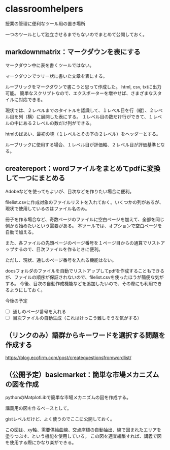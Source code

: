# classroomhelpers
授業の管理に便利なツール用の置き場所

一つのツールとして独立させるまでもないのでまとめて公開しておく。

## markdownmatrix：マークダウンを表にする
マークダウン中に表を書くツールではない。

マークダウンでツリー状に書いた文章を表にする。

ルーブリックをマークダウンで書こうと思って作成した。
html, csv, txtに出力可能。
簡単なスクリプトなので、エクスポーターを増やせば、さまざまなスタイルに対応できる。

現状では、２レベルまでのタイトルを認識して、１レベル目を行（縦）、２レベル目を列（横）に展開した表にする。
１レベル目の数だけ行ができて、１レベルの中にある２レベルの数だけ列ができる。

htmlのばあい、最初の塊（１レベルとその下の２レベル）をヘッダーとする。

ルーブリックに使用する場合、１レベル目が評価軸、２レベル目が評価基準となる。

## createreport：wordファイルをまとめてpdfに変換して一つにまとめる
Adobeなどを使ってもよいが、目次などを作りたい場合に便利。

filelist.csvに作成対象のファイルリストを入れておく。いくつかの列があるが、現状で使用しているのはファイル名のみ。

冊子を作る場合など、奇数ページのファイルに空白ページを加えて、全部を同じ側から始めたいという需要がある。
本ツールでは、オプションで空白ページを自動で加える。

また、各ファイルの先頭ページのページ番号を１ページ目からの通算でリストアップするので、目次ファイルを作るときに便利。

ただし、現状、通しのページ番号を入れる機能はない。

docsフォルダのファイルを自動でリストアップしてpdfを作成することもできるが、ファイルの順序が保証されないので、filelist.csvを使ったほうが簡便な気がする。
今後、目次の自動作成機能などを追加したいので、その際にも利用できるようにしておく。

今後の予定
- [ ] 通しのページ番号を入れる
- [ ] 目次ファイルの自動生成（これはけっこう難しそうな気がする）

## （リンクのみ）語群からキーワードを選択する問題を作成する
https://blog.ecofirm.com/post/createquestionsfromwordlist/

## （公開予定）basicmarket：簡単な市場メカニズムの図を作成
pythonのMatplotLibで簡単な市場メカニズムの図を作成する。

講義用の図を作るベースとして。

gistレベルだけど、よく使うのでここに公開しておく。

この図は、xy軸、需要供給曲線、交点座標の自動抽出、線で囲まれたエリアを塗りつぶす、という機能を使用している。
この図を適宜編集すれば、講義で図を使用する際にかなり楽ができる。



